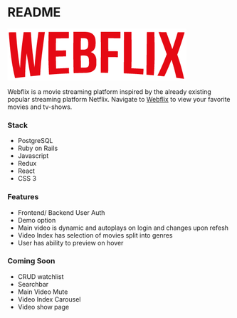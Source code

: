 # README

  ![image of netflix](https://github.com/asiddiki98/WebFlix/blob/main/app/assets/images/logo.png)
  
  Webflix is a movie streaming platform inspired by the already existing popular streaming platform Netflix. Navigate to [Webflix](https://webflix-aa.herokuapp.com/#/) to view your favorite movies and tv-shows. 
  
  
  ### Stack 
  * PostgreSQL
  * Ruby on Rails
  * Javascript
  * Redux 
  * React
  * CSS 3
  
 ### Features 
 * Frontend/ Backend User Auth
 * Demo option
 * Main video is dynamic and autoplays on login and changes upon refesh
 * Video Index has selection of movies split into genres 
 * User has ability to preview on hover 
 
 
 ### Coming Soon
 * CRUD watchlist
 * Searchbar 
 * Main Video Mute
 * Video Index Carousel 
 * Video show page
